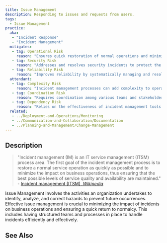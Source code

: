 ```yaml
---
title: Issue Management
description: Responding to issues and requests from users.
tags: 
  - Issue Management
practice:
  aka: 
   - "Incident Response"
   - "Incident Management"
  mitigates:
   - tag: Operational Risk
     reason: "Ensures quick restoration of normal operations and minimizes business impact."
   - tag: Security Risk
     reason: "Addresses and resolves security incidents to protect the organization."
   - tag: Reliability Risk
     reason: "Improves reliability by systematically managing and resolving incidents."
  attendant:
   - tag: Complexity Risk
     reason: "Incident management processes can add complexity to operations."
   - tag: Coordination Risk
     reason: "Requires coordination among various teams and stakeholders."
   - tag: Dependency Risk
     reason: "Relies on the effectiveness of incident management tools and procedures."
  related:
   - ../Deployment-and-Operations/Monitoring
   - ../Communication-and-Collaboration/Documentation
   - ../Planning-and-Management/Change-Management
---
```


<PracticeIntro details={frontMatter} /> 

## Description

> "Incident management (IM) is an IT service management (ITSM) process area. The first goal of the incident management process is to restore a normal service operation as quickly as possible and to minimize the impact on business operations, thus ensuring that the best possible levels of service quality and availability are maintained." - [Incident management (ITSM), _Wikipedia_](https://en.wikipedia.org/wiki/Incident_management_(ITSM))

Issue Management involves the activities an organization undertakes to identify, analyze, and correct hazards to prevent future occurrences. Effective issue management is crucial to minimizing the impact of incidents on business operations and ensuring a quick return to normalcy. This includes having structured teams and processes in place to handle incidents efficiently and effectively.

## See Also

<TagList tag="Issue Management" />
